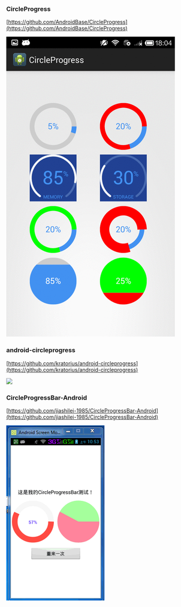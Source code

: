 
### CircleProgress ###

[https://github.com/AndroidBase/CircleProgress](https://github.com/AndroidBase/CircleProgress)

![](https://raw.githubusercontent.com/lzyzsd/CircleProgress/master/demos/circle_progress.gif)

### android-circleprogress ###
[https://github.com/kratorius/android-circleprogress](https://github.com/kratorius/android-circleprogress)


![](https://github.com/kratorius/android-circleprogress/raw/master/demo/images/showcase.png)


### CircleProgressBar-Android ###

[https://github.com/jiashilei-1985/CircleProgressBar-Android](https://github.com/jiashilei-1985/CircleProgressBar-Android)

![](https://github.com/AndroidBase/CircleProgressBar-Android/blob/master/CircleProgressBar-Android.gif)